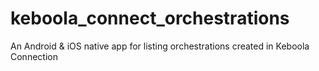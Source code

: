 # keboola_connect_orchestrations
An Android &amp; iOS native app for listing orchestrations created in Keboola Connection
